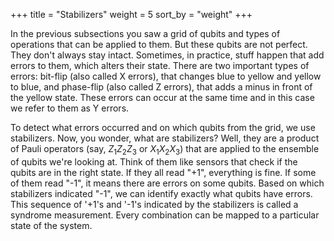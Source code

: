 +++
title = "Stabilizers"
weight = 5
sort_by = "weight"
+++


In the previous subsections you saw a grid of qubits and types of operations that can be applied to them. But these qubits are not perfect. They don't always stay intact. Sometimes, in practice, stuff happen that add errors to them, which alters their state. There are two important types of errors: bit-flip (also called X errors), that changes blue to yellow and yellow to blue, and phase-flip (also called Z errors), that adds a minus in front of the yellow state. These errors can occur at the same time and in this case we refer to them as Y errors. 

To detect what errors occurred and on which qubits from the grid, we use stabilizers. Now, you wonder, what are stabilizers? Well, they are a product of Pauli operators (say, $Z_1Z_2Z_3$ or $X_1X_2X_3$) that are applied to the ensemble of qubits we're looking at. Think of them like sensors that check if the qubits are in the right state. If they all read "+1", everything is fine. If some of them read "-1", it means there are errors on some qubits. Based on which stabilizers indicated "-1", we can identify exactly what qubits have errors. This sequence of '+1's and '-1's indicated by the stabilizers is called a syndrome measurement. Every combination can be mapped to a particular state of the system. 
